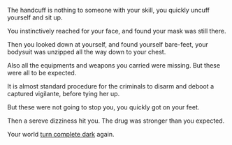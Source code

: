 The handcuff is nothing to someone with your skill, you quickly uncuff yourself and sit up.

You instinctively reached for your face, and found your mask was still there.

Then you looked down at yourself, and found yourself bare-feet, your bodysuit was unzipped all the way down to your chest.

Also all the equipments and weapons you carried were missing. But these were all to be expected.

It is almost standard procedure for the criminals to disarm and deboot a captured vigilante, before tying her up.

But these were not going to stop you, you quickly got on your feet.

Then a sereve dizziness hit you. The drug was stronger than you expected.

Your world [turn complete dark](../vigilante.md) again.
